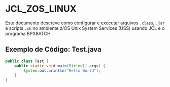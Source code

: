 # JCL_ZOS_LINUX

Este documento descreve como configurar e executar arquivos `.class`, `.jar` e scripts `.sh` no ambiente z/OS Unix System Services (USS) usando JCL e o programa BPXBATCH.

## Exemplo de Código: Test.java

```java
public class Test {
    public static void main(String[] args) {
        System.out.println("Hello World");
    }
}